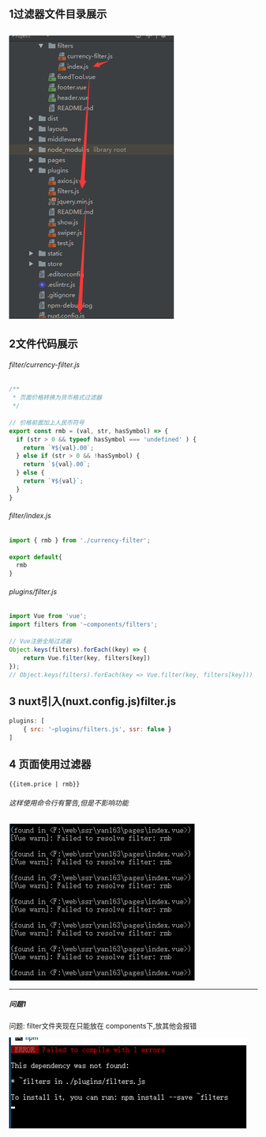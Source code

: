 ## 1过滤器文件目录展示
![](filter.png)
---

## 2文件代码展示
###### filter/currency-filter.js
```js
/**
 * 页面价格转换为货币格式过滤器
 */

// 价格前面加上人民币符号
export const rmb = (val, str, hasSymbol) => {
  if (str > 0 && typeof hasSymbol === 'undefined' ) {
    return `¥${val}.00`;
  } else if (str > 0 && !hasSymbol) {
    return `${val}.00`;
  } else {
    return `¥${val}`;
  }
}

```

###### filter/index.js
```js
import { rmb } from './currency-filter';

export default{
  rmb
}
```

###### plugins/filter.js
```js
import Vue from 'vue';
import filters from '~components/filters';

// Vue注册全局过滤器
Object.keys(filters).forEach((key) => {
    return Vue.filter(key, filters[key])
});
// Object.keys(filters).forEach(key => Vue.filter(key, filters[key]))
```

## 3 nuxt引入(nuxt.config.js)filter.js
```js
plugins: [
    { src: '~plugins/filters.js', ssr: false }
]
```

## 4 页面使用过滤器
```html
{{item.price | rmb}}
```
###### 这样使用命令行有警告,但是不影响功能
![](../../../assets/filter_dependency.png)
*****
##### 问题1
问题: filter文件夹现在只能放在
components下,放其他会报错

![](../../../assets/filter-error.png) 
